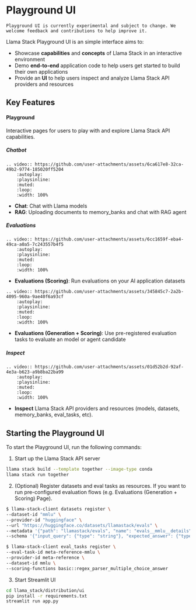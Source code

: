 # Playground UI

```{note}
Playground UI is currently experimental and subject to change. We welcome feedback and contributions to help improve it.
```

Llama Stack Playground UI is an simple interface aims to:
- Showcase **capabilities** and **concepts** of Llama Stack in an interactive environment
- Demo **end-to-end** application code to help users get started to build their own applications
- Provide an **UI** to help users inspect and analyze Llama Stack API providers and resources

## Key Features

#### Playground
Interactive pages for users to play with and explore Llama Stack API capabilities.

##### Chatbot
```{eval-rst}
.. video:: https://github.com/user-attachments/assets/6ca617e8-32ca-49b2-9774-185020ff5204
    :autoplay:
    :playsinline:
    :muted:
    :loop:
    :width: 100%
```
- **Chat**: Chat with Llama models
- **RAG**: Uploading documents to memory_banks and chat with RAG agent

##### Evaluations
```{eval-rst}
.. video:: https://github.com/user-attachments/assets/6cc1659f-eba4-49ca-a0a5-7c243557b4f5
    :autoplay:
    :playsinline:
    :muted:
    :loop:
    :width: 100%
```
- **Evaluations (Scoring)**: Run evaluations on your AI application datasets


```{eval-rst}
.. video:: https://github.com/user-attachments/assets/345845c7-2a2b-4095-960a-9ae40f6a93cf
    :autoplay:
    :playsinline:
    :muted:
    :loop:
    :width: 100%
```
- **Evaluations (Generation + Scoring)**: Use pre-registered evaluation tasks to evaluate an model or agent candidate




##### Inspect
```{eval-rst}
.. video:: https://github.com/user-attachments/assets/01d52b2d-92af-4e3a-b623-a9b8ba22ba99
    :autoplay:
    :playsinline:
    :muted:
    :loop:
    :width: 100%
```
- **Inspect** Llama Stack API providers and resources (models, datasets, memory_banks, eval_tasks, etc).


## Starting the Playground UI

To start the Playground UI, run the following commands:

1. Start up the Llama Stack API server

```bash
llama stack build --template together --image-type conda
llama stack run together
```

2. (Optional) Register datasets and eval tasks as resources. If you want to run pre-configured evaluation flows (e.g. Evaluations (Generation + Scoring) Page).
```bash
$ llama-stack-client datasets register \
--dataset-id "mmlu" \
--provider-id "huggingface" \
--url "https://huggingface.co/datasets/llamastack/evals" \
--metadata '{"path": "llamastack/evals", "name": "evals__mmlu__details", "split": "train"}' \
--schema '{"input_query": {"type": "string"}, "expected_answer": {"type": "string", "chat_completion_input": {"type": "string"}}}'
```

```bash
$ llama-stack-client eval_tasks register \
--eval-task-id meta-reference-mmlu \
--provider-id meta-reference \
--dataset-id mmlu \
--scoring-functions basic::regex_parser_multiple_choice_answer
```

3. Start Streamlit UI
```bash
cd llama_stack/distribution/ui
pip install -r requirements.txt
streamlit run app.py
```
